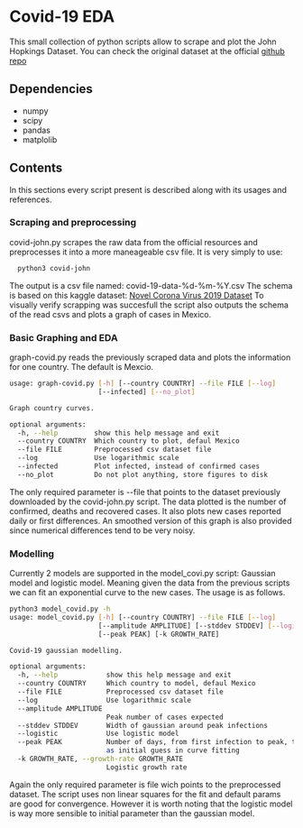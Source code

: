 # Covid-19 EDA
This small collection of python scripts allow to scrape and plot the John Hopkings Dataset. 
You can check the original dataset at the official [github repo](https://github.com/CSSEGISandData/COVID-19) 

## Dependencies
* numpy
* scipy
* pandas
* matplolib

## Contents
In this sections every script present is described along with its usages and references.

### Scraping and preprocessing
covid-john.py scrapes the raw data from the official resources and preprocesses it into a more maneageable csv file. It is very simply to use:
```bash
  python3 covid-john
```
The output is a csv file named: covid-19-data-%d-%m-%Y.csv 
The schema is based on this kaggle dataset: [Novel Corona Virus 2019 Dataset](https://www.kaggle.com/sudalairajkumar/novel-corona-virus-2019-dataset)
To visually verify scrapping was succesfull the script also outputs the schema of the read csvs and plots a graph of cases in Mexico.
 
### Basic Graphing and EDA
graph-covid.py reads the previously scraped data and plots the information for one country. The default is Mexcio.
```bash
usage: graph-covid.py [-h] [--country COUNTRY] --file FILE [--log]
                      [--infected] [--no_plot]

Graph country curves.

optional arguments:
  -h, --help         show this help message and exit
  --country COUNTRY  Which country to plot, defaul Mexico
  --file FILE        Preprocessed csv dataset file
  --log              Use logarithmic scale
  --infected         Plot infected, instead of confirmed cases
  --no_plot          Do not plot anything, store figures to disk

```
The only required parameter is --file that points to the dataset previously downloaded by the covid-john.py script.
The data plotted is the number of confirmed, deaths and recovered cases. It also plots new cases reported daily or first differences. An smoothed version of this graph is also provided since numerical differences tend to be very noisy.


### Modelling
Currently 2 models are supported in the model_covi.py script: Gaussian model and logistic model. Meaning given the data from the previous scripts we can fit an exponential curve to the new cases. 
The usage is as follows.

```bash
python3 model_covid.py -h
usage: model_covid.py [-h] [--country COUNTRY] --file FILE [--log]
                      [--amplitude AMPLITUDE] [--stddev STDDEV] [--logistic]
                      [--peak PEAK] [-k GROWTH_RATE]

Covid-19 gaussian modelling.

optional arguments:
  -h, --help            show this help message and exit
  --country COUNTRY     Which country to model, defaul Mexico
  --file FILE           Preprocessed csv dataset file
  --log                 Use logarithmic scale
  --amplitude AMPLITUDE
                        Peak number of cases expected
  --stddev STDDEV       Width of gaussian around peak infections
  --logistic            Use logistic model
  --peak PEAK           Number of days, from first infection to peak, to use
                        as initial guess in curve fitting
  -k GROWTH_RATE, --growth-rate GROWTH_RATE
                        Logistic growth rate
```

Again the only required parameter is file wich points to the preprocessed dataset. The script uses non linear squares
for the fit and default params are good for convergence. However it is worth noting that the logistic model is way more
sensible to initial parameter than the gaussian model.
